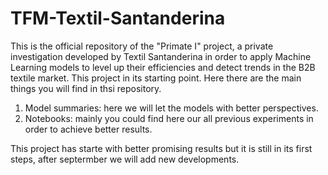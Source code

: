 # TFM-Textil-Santanderina

This is the official repository of the "Primate I" project, a private investigation developed by Textil Santanderina in order to apply Machine Learning models to level up their efficiencies and detect trends in the B2B textile market. This project in its starting point. Here there are the main things you will find in thsi repository.

1. Model summaries: here we will let the models with better perspectives.
1. Notebooks: mainly you could find here our all previous experiments in order to achieve better results.

This project has starte with better promising results but it is still in its first steps, after septermber we will add new developments.
